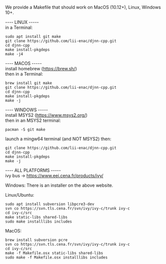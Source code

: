 We provide a Makefile that should work on MacOS (10.12+), Linux, Windows 10+.

---- LINUX -----  
in a Terminal:

```
sudo apt install git make  
git clone https://github.com/lii-enac/djnn-cpp.git  
cd djnn-cpp  
make install-pkgdeps  
make -j4  
```
---- MACOS -----  
install homebrew (https://brew.sh/)  
then in a Terminal:
```
brew install git make  
git clone https://github.com/lii-enac/djnn-cpp.git  
cd djnn-cpp  
make install-pkgdeps  
make -j  
```
---- WINDOWS -----  
install MSYS2 (https://www.msys2.org/)  
then in an MSYS2 terminal:
```
pacman -S git make  
```
launch a mingw64 terminal (and NOT MSYS2) then:  
```
git clone https://github.com/lii-enac/djnn-cpp.git  
cd djnn-cpp  
make install-pkgdeps  
make -j  
``` 

---- ALL PLATFORMS -----  
ivy bus -> https://www.eei.cena.fr/products/ivy/  

Windows:
There is an installer on the above website.

Linux/Ubuntu:
```
sudo apt install subversion libpcre3-dev  
svn co https://svn.tls.cena.fr/svn/ivy/ivy-c/trunk ivy-c  
cd ivy-c/src  
make static-libs shared-libs  
sudo make installlibs includes  
```
MacOS:  
```
brew install subversion pcre  
svn co https://svn.tls.cena.fr/svn/ivy/ivy-c/trunk ivy-c  
cd ivy-c/src  
make -f Makefile.osx static-libs shared-libs  
sudo make -f Makefile.osx installlibs includes
```

